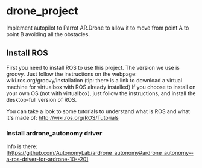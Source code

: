 drone\_project
=============

Implement autopilot to Parrot AR.Drone to allow it to move from point A to point B avoiding all the obstacles.

Install ROS
-----------
First you need to install ROS to use this project.
The version we use is groovy. Just follow the instructions on the webpage: wiki.ros.org/groovy/Installation (tip: there is a link to download a virtual machine for virtualbox with ROS already installed)
If you choose to install on your own OS (not with virtualbox), just follow the instructions, and install the desktop-full version of ROS.

You can take a look to some tutorials to understand what is ROS and what it's made of: http://wiki.ros.org/ROS/Tutorials

### Install ardrone\_autonomy driver
Info is there: [https://github.com/AutonomyLab/ardrone_autonomy#ardrone_autonomy--a-ros-driver-for-ardrone-10--20]

